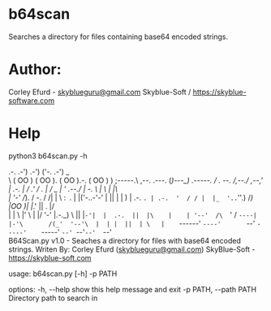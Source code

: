 # b64scan
Searches a directory for files containing base64 encoded strings. 

# Author: 
Corley Efurd - skyblueguru@gmail.com
Skyblue-Soft / https://skyblue-software.com

# Help
python3 b64scan.py -h           

.-. .-')                        .-')                ('-.         .-') _  
\  ( OO )                      ( OO ).             ( OO ).-.    ( OO ) ) 
 ;-----.\   ,--.       .---.  (_)---\_)   .-----.  / . --. /,--./ ,--,'  
 | .-.  |  /  .'      / .  |  /    _ |   '  .--./  | \-.  \ |   \ |  |\  
 | '-' /_).  / -.    / /|  |  \  :` `.   |  |('-..-'-'  |  ||    \|  | ) 
 | .-. `. | .-.  '  / / |  |_  '..`''.) /_) |OO  )\| |_.'  ||  .     |/  
 | |  \  |' \  |  |/  '-'    |.-._)   \ ||  |`-'|  |  .-.  ||  |\    |   
 | '--'  /\  `'  / `----|  |-'\       /(_'  '--'\  |  | |  ||  | \   |   
 `------'  `----'       `--'   `-----'    `-----'  `--' `--'`--'  `--'       
B64Scan.py v1.0 - Seaches a directory for files with base64 encoded strings.
Writen By: Corley Efurd (skyblueguru@gmail.com)
SkyBlue-Soft - https://skyblue-soft.com
    
usage: b64scan.py [-h] -p PATH

options:
  -h, --help            show this help message and exit
  -p PATH, --path PATH  Directory path to search in
